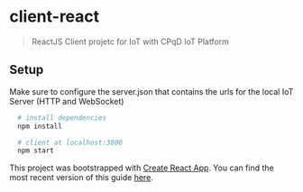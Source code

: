 # client-react

> ReactJS Client projetc for IoT with CPqD IoT Platform

## Setup

Make sure to configure the server.json that contains the urls for the local IoT Server (HTTP and WebSocket)

```bash
  # install dependencies
  npm install

  # client at localhost:3000
  npm start
```

This project was bootstrapped with [Create React App](https://github.com/facebookincubator/create-react-app).
You can find the most recent version of this guide [here](https://github.com/facebookincubator/create-react-app/blob/master/packages/react-scripts/template/README.md).